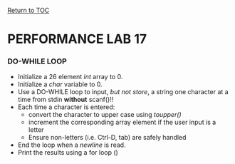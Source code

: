 <a href="https://github.com/CyberTrainingUSAF/05-C-Programming/blob/master/00-Table-of-Contents.md" rel="Return to TOC"> Return to TOC </a>

# PERFORMANCE LAB 17
### DO-WHILE LOOP

* Initialize a 26 element *int* array to 0.
* Initialize a *char* variable to 0.
* Use a DO-WHILE loop to input, *but not store*, a string one character at a time from stdin **without** scanf()!!
* Each time a character is entered:
    * convert the character to upper case using *toupper()*
    * increment the corresponding array element if the user input is a letter
    * Ensure non-letters (i.e. Ctrl-D, tab) are safely handled
* End the loop when a *newline* is read.
* Print the results using a for loop ()
